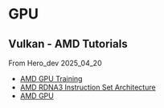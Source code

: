 # GPU

## Vulkan - AMD Tutorials

From Hero_dev 2025_04_20

  - [AMD GPU Training](https://www.youtube.com/playlist?list=PLKjl7IFAwc4QUTejaX2vpIwXstbgf8Ik7)
  - [AMD RDNA3 Instruction Set Architecture](https://www.amd.com/content/dam/amd/en/documents/radeon-tech-docs/instruction-set-architectures/rdna3-shader-instruction-set-architecture-feb-2023_0.pdf
  )
  - [AMD GPU](https://developer.arm.com/Additional%20Resources/Video%20Tutorials/Arm%20Mali%20GPU%20Training%20-%20EP1-1)




